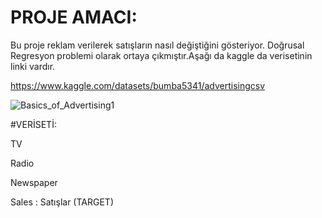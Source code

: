# PROJE AMACI:
Bu proje reklam verilerek satışların nasıl değiştiğini gösteriyor. Doğrusal Regresyon problemi olarak ortaya çıkmıştır.Aşağı da kaggle da verisetinin linki vardır.

https://www.kaggle.com/datasets/bumba5341/advertisingcsv

 ![Basics_of_Advertising1](https://github.com/user-attachments/assets/ee2530a7-ec3e-4f32-ae7c-cdc7b6b7b8e5)

#VERİSETİ:

TV

Radio

Newspaper

Sales : Satışlar (TARGET)

